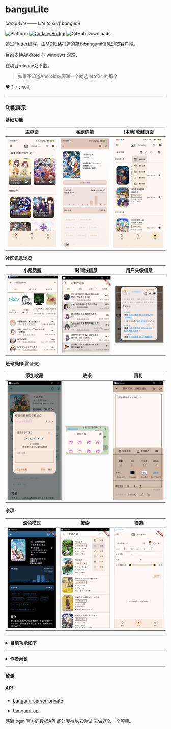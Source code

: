 # banguLite



*banguLite —— Lite to surf bangumi*



![Platform](https://img.shields.io/badge/support%20platform-android%7Cwindows-green) [![Codacy Badge](https://api.codacy.com/project/badge/Grade/b5d3920ab1d04d3baaca63ce5a8ea09a)](https://app.codacy.com/gh/kechuan/banguLite?utm_source=github.com&utm_medium=referral&utm_content=kechuan/banguLite&utm_campaign=Badge_Grade) ![GitHub Downloads](https://img.shields.io/github/downloads/kechuan/banguLite/total)



透过Flutter编写，由MD风格打造的简约bangumi信息浏览客户端。



目前支持Android 与 windows 双端，

在项目release处下载。

> 如果不知道Android端要哪一个就选 arm64 的那个



:heart:  ? :star: : null;



****

### 功能展示





**基础功能**

| 主界面                            | 番剧详情                        | (本地)收藏页面                |
| --------------------------------- | ------------------------------- | ----------------------------- |
| ![](./images/mainPage_mobile.png) | ![](./images/detail_mobile.png) | ![](./images/star_mobile.png) |



**社区讯息浏览**

| 小组话题                                                  | 时间线信息                                         | 用户头像信息                |
| --------------------------------------------------------- | -------------------------------------------------- | --------------------------- |
| ![image-20250430231230492](./images/group_topic_info.png) | ![image-20250430231625646](./images/timelines.png) | ![](./images/user_info.png) |



**账号操作**(需登录) 

| 添加收藏                                              | 贴条                              | 回复                              |
| ----------------------------------------------------- | --------------------------------- | --------------------------------- |
| ![image-20250430231230492](./images/bangumi_star.png) | ![](./images/bangumi_sticker.png) | ![](./images/editing_content.png) |



**杂项**

| 深色模式                             | 搜索                                            | 筛选                                            |
| ------------------------------------ | ----------------------------------------------- | ----------------------------------------------- |
| ![](./images/dark_detail_mobile.png) | ![image-20240918102318110](./images/search.png) | ![image-20240918102704952](./images/fliter.png) |



****



<details>
<summary> <b>目前功能如下</b> </summary>

- [x] 番剧页面展示

  - [x] 番剧进度
  - [x] 查看分数投票分布
  - [x] 相关条目
  - [x] 用户的日志查看
  - [x] 讨论板

- [x] 浏览单个番剧的吐槽

  - [x] 浏览番剧中的单集内的吐槽
  - [x] bbcode与表情包贴纸适配
  - [x] 发布内容

- [x] 主页面

  - [x] 搜索/筛选条件找番

  - [x] 黑暗模式

  - [x] 本地收藏

  - [x] 应用内检查更新

  - [x] 允许应用内大部分bgm内容跳转





TODO(按必要性的优先级排列)

- [x] 本地的历史浏览记录
- [x] 适配 BBCode [user] 也就是 @ 的显示

- [x] 登录账号发布内容: 时间线/小组话题/番剧话题/Blog
- [ ] ~~本地与账号的番剧收藏同步~~



</details>

****



<details>
<summary> <b>作者闲谈</b> </summary>

​    

*做加法比较难 但做减法更难。*<br/>



我自己创建这个项目的定位就是 

**随手打开逛一逛几分钟 然后随手关闭**



于是就萌生了这个项目的念头: 轻松浏览bangumi。



结果在我真正做起来的时候 却又面临不同讯息API的抉择 导致经常"左右脑互博"

这听起来很奇怪 整个项目的信息都只有我一个人去控制。

我作为各种意义上的**一言堂** 理应很容易去做割舍。



但在**信息密度很高**的移动端里。

怎么保持信息的不扎堆 又要保持大伙一般会留意的信息是很让我纠结的事

这种纠结甚至有时能超过了 skill issue。。

> 这个时候我才深刻了解UI/UX设计的重要性



因为论信息/功能完整度 的 客户端

那些早就有相同定位的客户端 **不仅比我做的早也比我做的好**



****



这种状况典型的是 账号功能的加入

当时构想的时候就直接就把账号功能的优先级排进 **low-level** 了



因为引入账号不仅仅只是登录就完事了

这也同样意味着要额外引入**极多的输入性交互**

- 个人信息管理要吗

- 好友管理要吗

- 通知管理要吗

- 评论/贴条要吗

- 收藏信息同步要做吗

- 剧集进度管理要吗

- 发布帖子要吗

- ...

  

但一想到一个 bangumi 客户端 不支持登录未免又太荒唐。

如果我作为用户见到这个不能登录的客户端怕是只会一头问号



那结果就是硬着头皮上了。



到最后就是 优先展示即使未登录也能访问的内容

至少在表面上来看 几乎看不出登入与不登入之间的差别

对于已登入而言 也仅仅是多了几个可互动的入口/分支。那么这就是我自己保持 lite 的答案了...



这也让账号相关的操作非常的简陋 因为我**个人觉得**有这个需求的人应该会用**更好的管理工具**就是(

所以说 账号功能里与其说是 **bangumi账号管理** 

不如说是披着bangumi的**网上冲浪工具** 吧 ~~就跟某黄色背景的开源论坛软件一样~~



最后

祝大伙用的舒心 用的..**"满不在乎"**

那么我开发这个app的定位就算达成了

</details>



****



#### 致谢

##### API

- [bangumi-server-private](https://github.com/bangumi/server-private)

- [bangumi-api](https://github.com/bangumi/api)



感谢 bgm 官方的数据API 能让我得以去尝试 去做这么一个项目。





